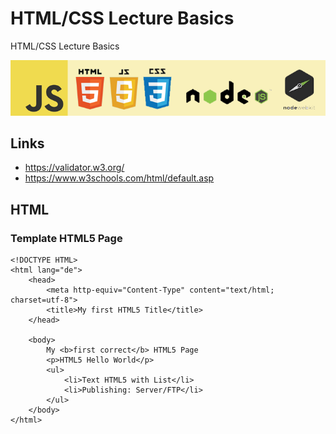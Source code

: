 # HTML/CSS Lecture Basics
 HTML/CSS Lecture Basics

![HTML Basics](/assets/logo.png)

## Links

* https://validator.w3.org/
* https://www.w3schools.com/html/default.asp

## HTML
### Template HTML5 Page
```
<!DOCTYPE HTML>
<html lang="de">
	<head>
		<meta http-equiv="Content-Type" content="text/html; charset=utf-8"> 
		<title>My first HTML5 Title</title>
	</head>

	<body>
		My <b>first correct</b> HTML5 Page
		<p>HTML5 Hello World</p>
		<ul>
			<li>Text HTML5 with List</li>
			<li>Publishing: Server/FTP</li>
		</ul>
	</body>
</html>
```
